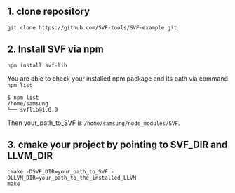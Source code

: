 ## 1. clone repository
```
git clone https://github.com/SVF-tools/SVF-example.git
```

## 2. Install SVF via npm
```
npm install svf-lib
```

You are able to check your installed npm package and its path via command `npm list`
```
$ npm list
/home/samsung
└── svflib@1.0.0
```
Then your_path_to_SVF is `/home/samsung/node_modules/SVF`.

## 3. cmake your project by pointing to SVF_DIR and LLVM_DIR
```
cmake -DSVF_DIR=your_path_to_SVF -DLLVM_DIR=your_path_to_the_installed_LLVM
make
```
